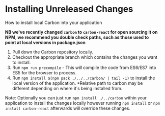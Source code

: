 # Installing Unreleased Changes

How to install local Carbon into your application

**NB we've recently changed `carbon` to `carbon-react` for open sourcing it on NPM, we recommend you double check paths, such as those used to point at local versions in package.json**

1. Pull down the Carbon repository locally.
2. Checkout the appropriate branch which contains the changes you want to install.
3. Run `npm run precompile` - This will compile the code from ES6/ES7 into ES5 for the browser to process.
4. Run `npm install $(npm pack ./../../carbon/ | tail -1)` to install the local version of the application.
*Relative path to carbon may be different depending on where it's being installed from.

Note: Optionally you can just run `npm install ./../carbon` within your application to install the changes locally however running `npm install` or `npm install carbon-react` afterwards will override these changes.
